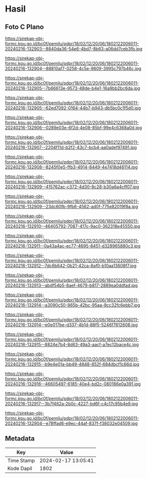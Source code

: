 # Hasil

## Foto C Plano

https://sirekap-obj-formc.kpu.go.id/bc0f/pemilu/pdpr/18/02/12/20/06/1802122006011-20240216-132903--8840da36-54e6-4bd7-8b63-a06dd7ceb3fb.jpg

https://sirekap-obj-formc.kpu.go.id/bc0f/pemilu/pdpr/18/02/12/20/06/1802122006011-20240216-132904--88810af7-0258-4c5e-9809-3995c797b46c.jpg

https://sirekap-obj-formc.kpu.go.id/bc0f/pemilu/pdpr/18/02/12/20/06/1802122006011-20240216-132905--7b66613e-9573-48de-b4e1-16a9bb2bc6da.jpg

https://sirekap-obj-formc.kpu.go.id/bc0f/pemilu/pdpr/18/02/12/20/06/1802122006011-20240216-132905--62ed7092-0164-44b7-b943-db5bc0c1f5d0.jpg

https://sirekap-obj-formc.kpu.go.id/bc0f/pemilu/pdpr/18/02/12/20/06/1802122006011-20240216-132906--0289e03e-6f2d-4e08-85bf-99e4c6368a0d.jpg

https://sirekap-obj-formc.kpu.go.id/bc0f/pemilu/pdpr/18/02/12/20/06/1802122006011-20240216-132907--2204f11d-b2f2-43c7-bcb4-aa0adef97491.jpg

https://sirekap-obj-formc.kpu.go.id/bc0f/pemilu/pdpr/18/02/12/20/06/1802122006011-20240216-132908--8245f0e5-ffb3-4914-8449-4e7418d46114.jpg

https://sirekap-obj-formc.kpu.go.id/bc0f/pemilu/pdpr/18/02/12/20/06/1802122006011-20240216-132909--415762ac-c372-4d30-8c28-b30a6a4cff07.jpg

https://sirekap-obj-formc.kpu.go.id/bc0f/pemilu/pdpr/18/02/12/20/06/1802122006011-20240216-132909--23dc60fb-9fb6-4562-ad0f-775e82019f8a.jpg

https://sirekap-obj-formc.kpu.go.id/bc0f/pemilu/pdpr/18/02/12/20/06/1802122006011-20240216-132910--46405792-7087-417c-9ac0-362318e45550.jpg

https://sirekap-obj-formc.kpu.go.id/bc0f/pemilu/pdpr/18/02/12/20/06/1802122006011-20240216-132911--0a43a4ac-ec77-4695-8451-d328965880c3.jpg

https://sirekap-obj-formc.kpu.go.id/bc0f/pemilu/pdpr/18/02/12/20/06/1802122006011-20240216-132912--7dc6b642-0b21-42ca-8af0-b10aa13608f7.jpg

https://sirekap-obj-formc.kpu.go.id/bc0f/pemilu/pdpr/18/02/12/20/06/1802122006011-20240216-132913--abdf54b5-8aef-4679-b817-2889ea0ddfad.jpg

https://sirekap-obj-formc.kpu.go.id/bc0f/pemilu/pdpr/18/02/12/20/06/1802122006011-20240216-132914--a3090c50-865b-42bc-95aa-9cc32fc6ebb7.jpg

https://sirekap-obj-formc.kpu.go.id/bc0f/pemilu/pdpr/18/02/12/20/06/1802122006011-20240216-132914--e0e017be-d337-4b1d-88f5-5246f7612608.jpg

https://sirekap-obj-formc.kpu.go.id/bc0f/pemilu/pdpr/18/02/12/20/06/1802122006011-20240216-132915--8824e7b4-8d63-49a3-aacf-a7ec12bace4c.jpg

https://sirekap-obj-formc.kpu.go.id/bc0f/pemilu/pdpr/18/02/12/20/06/1802122006011-20240216-132915--b9e4e01a-bb49-4848-852f-684dbcf1c66d.jpg

https://sirekap-obj-formc.kpu.go.id/bc0f/pemilu/pdpr/18/02/12/20/06/1802122006011-20240216-132916--46605497-6185-40e4-bd2c-080186e0a391.jpg

https://sirekap-obj-formc.kpu.go.id/bc0f/pemilu/pdpr/18/02/12/20/06/1802122006011-20240216-132917--3b7f482a-2b0c-4227-bd6f-c4c17c95b4e9.jpg

https://sirekap-obj-formc.kpu.go.id/bc0f/pemilu/pdpr/18/02/12/20/06/1802122006011-20240216-132904--e78ffad6-e9ec-44af-837f-f38032e04509.jpg


## Metadata

| Key        | Value               |
| ---------- | ------------------- |
| Time Stamp | 2024-02-17 13:05:41 |
| Kode Dapil | 1802                |



